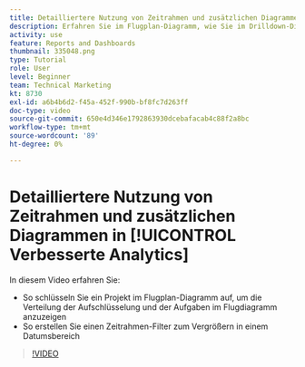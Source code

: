 ```yaml
---
title: Detailliertere Nutzung von Zeitrahmen und zusätzlichen Diagrammen in [!UICONTROL Verbesserte Analytics]
description: Erfahren Sie im Flugplan-Diagramm, wie Sie im Drilldown-Diagramm ein Projekt detailliert betrachten können, damit das Niederschlagsdiagramm und die Aufgaben im Flugdiagramm in Workfront angezeigt werden.
activity: use
feature: Reports and Dashboards
thumbnail: 335048.png
type: Tutorial
role: User
level: Beginner
team: Technical Marketing
kt: 8730
exl-id: a6b4b6d2-f45a-452f-990b-bf8fc7d263ff
doc-type: video
source-git-commit: 650e4d346e1792863930dcebafacab4c88f2a8bc
workflow-type: tm+mt
source-wordcount: '89'
ht-degree: 0%

---
```


# Detailliertere Nutzung von Zeitrahmen und zusätzlichen Diagrammen in [!UICONTROL Verbesserte Analytics]

In diesem Video erfahren Sie:

* So schlüsseln Sie ein Projekt im Flugplan-Diagramm auf, um die Verteilung der Aufschlüsselung und der Aufgaben im Flugdiagramm anzuzeigen
* So erstellen Sie einen Zeitrahmen-Filter zum Vergrößern in einem Datumsbereich

>[!VIDEO](https://video.tv.adobe.com/v/335048/?quality=12&learn=on)
